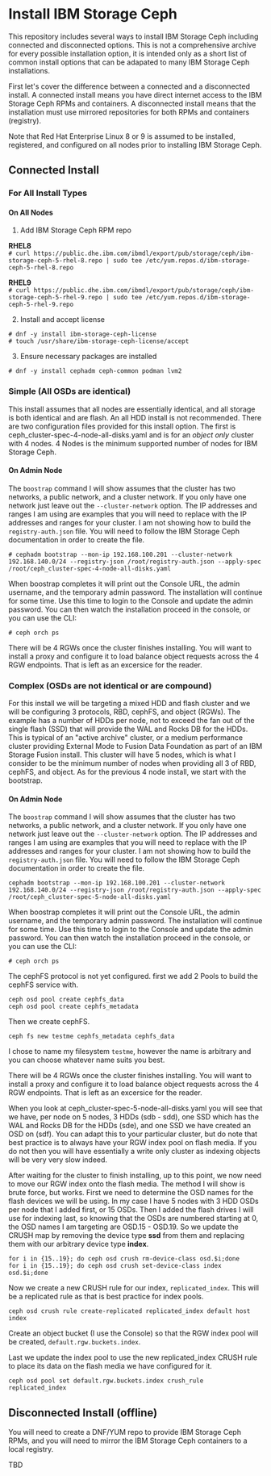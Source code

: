 # Install IBM Storage Ceph
This repository includes several ways to install IBM Storage Ceph including connected and disconnected options. This is not a comprehensive archive for every possible installation option, it is intended only as a short list of common install options that can be adapated to many IBM Storage Ceph installations.

First let's cover the difference between a connected and a disconnected install. A connected install means you have direct internet access to the IBM Storage Ceph RPMs and containers. A disconnected install means that the installation must use mirrored repositories for both RPMs and containers (registry).

Note that Red Hat Enterprise Linux 8 or 9 is assumed to be installed, registered, and configured on all nodes prior to installing IBM Storage Ceph.

## Connected Install

### For All Install Types

#### On All Nodes
1. Add IBM Storage Ceph RPM repo

**RHEL8**  
`# curl https://public.dhe.ibm.com/ibmdl/export/pub/storage/ceph/ibm-storage-ceph-5-rhel-8.repo | sudo tee /etc/yum.repos.d/ibm-storage-ceph-5-rhel-8.repo`

**RHEL9**  
`# curl https://public.dhe.ibm.com/ibmdl/export/pub/storage/ceph/ibm-storage-ceph-5-rhel-9.repo | sudo tee /etc/yum.repos.d/ibm-storage-ceph-5-rhel-9.repo`

2. Install and accept license

`# dnf -y install ibm-storage-ceph-license`  
`# touch /usr/share/ibm-storage-ceph-license/accept`

3. Ensure necessary packages are installed

`# dnf -y install cephadm ceph-common podman lvm2`

### Simple (All OSDs are identical)
This install assumes that all nodes are essentially identical, and all storage is both identical and are flash. An all HDD install is not recommended. There are two configuration files provided for this install option. The first is ceph_cluster-spec-4-node-all-disks.yaml and is for an *object only* cluster with 4 nodes. 4 Nodes is the minimum supported number of nodes for IBM Storage Ceph.

#### On Admin Node
The `boostrap` command I will show assumes that the cluster has two networks, a public network, and a cluster network. If you only have one network just leave out the `--cluster-network` option. The IP addresses and ranges I am using are examples that you will need to replace with the IP addresses and ranges for your cluster. I am not showing how to build the `registry-auth.json` file. You will need to follow the IBM Storage Ceph documentation in order to create the file.

`# cephadm bootstrap --mon-ip 192.168.100.201 --cluster-network 192.168.140.0/24 --registry-json /root/registry-auth.json --apply-spec /root/ceph_cluster-spec-4-node-all-disks.yaml`

When boostrap completes it will print out the Console URL, the admin username, and the temporary admin password. The installation will continue for some time. Use this time to login to the Console and update the admin password. You can then watch the installation proceed in the console, or you can use the CLI:

`# ceph orch ps`

There will be 4 RGWs once the cluster finishes installing. You will want to install a proxy and configure it to load balance object requests across the 4 RGW endpoints. That is left as an excersice for the reader.

### Complex (OSDs are not identical or are compound)
For this install we will be targeting a mixed HDD and flash cluster and we will be configuring 3 protocols, RBD, cephFS, and object (RGWs). The example has a number of HDDs per node, not to exceed the fan out of the single flash (SSD) that will provide the WAL and Rocks DB for the HDDs. This is typical of an "active archive" cluster, or a medium performance cluster providing External Mode to Fusion Data Foundation as part of an IBM Storage Fusion install. This cluster will have 5 nodes, which is what I consider to be the minimum number of nodes when providing all 3 of RBD, cephFS, and object. As for the previous 4 node install, we start with the bootstrap.

#### On Admin Node
The `boostrap` command I will show assumes that the cluster has two networks, a public network, and a cluster network. If you only have one network just leave out the `--cluster-network` option. The IP addresses and ranges I am using are examples that you will need to replace with the IP addresses and ranges for your cluster. I am not showing how to build the `registry-auth.json` file. You will need to follow the IBM Storage Ceph documentation in order to create the file.

`cephadm bootstrap --mon-ip 192.168.100.201 --cluster-network 192.168.140.0/24 --registry-json /root/registry-auth.json --apply-spec /root/ceph_cluster-spec-5-node-all-disks.yaml`

When boostrap completes it will print out the Console URL, the admin username, and the temporary admin password. The installation will continue for some time. Use this time to login to the Console and update the admin password. You can then watch the installation proceed in the console, or you can use the CLI:

`# ceph orch ps`

The cephFS protocol is not yet configured. first we add 2 Pools to build the cephFS service with.

`ceph osd pool create cephfs_data`  
`ceph osd pool create cephfs_metadata`  

Then we create cephFS.

`ceph fs new testme cephfs_metadata cephfs_data`

I chose to name my filesystem `testme`, however the name is arbitrary and you can choose whatever name suits you best.

There will be 4 RGWs once the cluster finishes installing. You will want to install a proxy and configure it to load balance object requests across the 4 RGW endpoints. That is left as an excersice for the reader.

When you look at ceph_cluster-spec-5-node-all-disks.yaml you will see that we have, per node on 5 nodes, 3 HDDs (sdb - sdd), one SSD which has the WAL and Rocks DB for the HDDs (sde), and one SSD we have created an OSD on (sdf). You can adapt this to your particular cluster, but do note that best practice is to always have your RGW index pool on flash media. If you do not then you will have essentially a write only cluster as indexing objects will be very very slow indeed.

After waiting for the cluster to finish installing, up to this point, we now need to move our RGW index onto the flash media. The method I will show is brute force, but works. First we need to determine the OSD names for the flash devices we will be using. In my case I have 5 nodes with 3 HDD OSDs per node that I added first, or 15 OSDs. Then I added the flash drives I will use for indexing last, so knowing that the OSDs are numbered starting at 0, the OSD names I am targeting are OSD.15 - OSD.19. So we update the CRUSH map by removing the device type **ssd** from them and replacing them with our arbitrary device type **index**.

`for i in {15..19}; do ceph osd crush rm-device-class osd.$i;done`  
`for i in {15..19}; do ceph osd crush set-device-class index osd.$i;done`

Now we create a new CRUSH rule for our index, `replicated_index`. This will be a replicated rule as that is best practice for index pools.

`ceph osd crush rule create-replicated replicated_index default host index`

Create an object bucket (I use the Console) so that the RGW index pool will be created, `default.rgw.buckets.index`.

Last we update the index pool to use the new replicated_index CRUSH rule to place its data on the flash media we have configured for it.

`ceph osd pool set default.rgw.buckets.index crush_rule replicated_index`

## Disconnected Install (offline)
You will need to create a DNF/YUM repo to provide IBM Storage Ceph RPMs, and you will need to mirror the IBM Storage Ceph containers to a local registry.

TBD